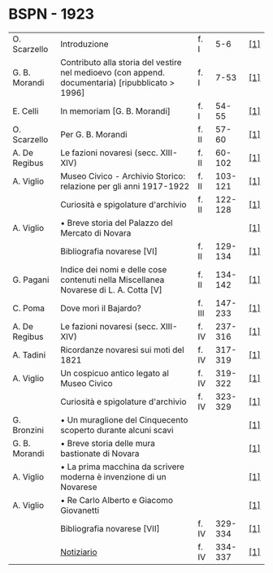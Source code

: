 # BSPN - 1923

<table>
    <tr>
        <td>O. Scarzello</td>
        <td>Introduzione</td>
        <td>f. I</td>
        <td>5-6</td>
        <td><a href="https://en.calameo.com/read/007260735b5d878e15e94">[1]</a></td>
    </tr>
    <tr>
        <td>G. B. Morandi</td>
        <td>Contributo alla storia del vestire nel medioevo (con append. documentaria) [ripubblicato > 1996]
        </td>
        <td>f. I</td>
        <td>7-53</td>
        <td><a href="https://en.calameo.com/read/007260735b5d878e15e94">[1]</a></td>
    </tr>
    <tr>
        <td>E. Celli</td>
        <td>In memoriam [G. B. Morandi]</td>
        <td>f. I</td>
        <td>54-55</td>
        <td><a href="https://en.calameo.com/read/007260735b5d878e15e94">[1]</a></td>
    </tr>
    <tr>
        <td>O. Scarzello</td>
        <td>Per G. B. Morandi</td>
        <td>f. II</td>
        <td>57-60</td>
        <td><a href="https://en.calameo.com/read/007260735e1d592f22e27">[1]</a></td>
    </tr>
    <tr>
        <td>A. De Regibus</td>
        <td>Le fazioni novaresi (secc. XIII-XIV)</td>
        <td>f. II</td>
        <td>60-102</td>
        <td><a href="https://en.calameo.com/read/007260735e1d592f22e27">[1]</a></td>
    </tr>
    <tr>
        <td>A. Viglio</td>
        <td>Museo Civico - Archivio Storico: relazione per gli anni 1917-1922</td>
        <td>f. II</td>
        <td>103-121</td>
        <td><a href="https://en.calameo.com/read/007260735e1d592f22e27">[1]</a></td>
    </tr>
    <tr>
        <td></td>
        <td>Curiosit&agrave; e spigolature d'archivio</td>
        <td>f. II</td>
        <td>122-128</td>
        <td><a href="https://en.calameo.com/read/007260735e1d592f22e27">[1]</a></td>
    </tr>
    <tr>
        <td>A. Viglio</td>
        <td>&bullet; Breve storia del Palazzo del Mercato di Novara</td>
        <td></td>
        <td></td>
        <td><a href="https://en.calameo.com/read/007260735e1d592f22e27">[1]</a></td>
    </tr>
    <tr>
        <td></td>
        <td>Bibliografia novarese [VI]</td>
        <td>f. II</td>
        <td>129-134</td>
        <td><a href="https://en.calameo.com/read/007260735e1d592f22e27">[1]</a></td>
    </tr>
    <tr>
        <td>G. Pagani</td>
        <td>Indice dei nomi e delle cose contenuti nella Miscellanea Novarese di L. A. Cotta [V]</td>
        <td>f. II</td>
        <td>134-142</td>
        <td><a href="https://en.calameo.com/read/007260735e1d592f22e27">[1]</a></td>
    </tr>
    <tr>
        <td>C. Poma</td>
        <td>Dove mor&igrave; il Bajardo?</td>
        <td>f. III</td>
        <td>147- 233</td>
        <td><a href="https://en.calameo.com/read/00726073503e6379a57af">[1]</a></td>
    </tr>
    <tr>
        <td>A. De Regibus</td>
        <td>Le fazioni novaresi (secc. XIII-XIV)</td>
        <td>f. IV</td>
        <td>237-316</td>
        <td><a href="https://en.calameo.com/read/00726073563ffd1a3dd08">[1]</a></td>
    </tr>
    <tr>
        <td>A. Tadini</td>
        <td>Ricordanze novaresi sui moti del 1821</td>
        <td>f. IV</td>
        <td>317-319</td>
        <td><a href="https://en.calameo.com/read/00726073563ffd1a3dd08">[1]</a></td>
    </tr>
    <tr>
        <td>A. Viglio</td>
        <td>Un cospicuo antico legato al Museo Civico</td>
        <td>f. IV</td>
        <td>319-322</td>
        <td><a href="https://en.calameo.com/read/00726073563ffd1a3dd08">[1]</a></td>
    </tr>
    <tr>
        <td></td>
        <td>Curiosit&agrave; e spigolature d'archivio</td>
        <td>f. IV</td>
        <td>323-329</td>
        <td><a href="https://en.calameo.com/read/00726073563ffd1a3dd08">[1]</a></td>
    </tr>
    <tr>
        <td>G. Bronzini</td>
        <td>&bullet; Un muraglione del Cinquecento scoperto durante alcuni scavi</td>
        <td></td>
        <td></td>
        <td><a href="https://en.calameo.com/read/00726073563ffd1a3dd08">[1]</a></td>
    </tr>
    <tr>
        <td>G. B. Morandi</td>
        <td>&bullet; Breve storia delle mura bastionate di Novara</td>
        <td></td>
        <td></td>
        <td><a href="https://en.calameo.com/read/00726073563ffd1a3dd08">[1]</a></td>
    </tr>
    <tr>
        <td>A. Viglio</td>
        <td>&bullet; La prima macchina da scrivere moderna &egrave; invenzione di un Novarese</td>
        <td></td>
        <td></td>
        <td><a href="https://en.calameo.com/read/00726073563ffd1a3dd08">[1]</a></td>
    </tr>
    <tr>
        <td>A. Viglio</td>
        <td>&bullet; Re Carlo Alberto e Giacomo Giovanetti</td>
        <td></td>
        <td></td>
        <td><a href="https://en.calameo.com/read/00726073563ffd1a3dd08">[1]</a></td>
    </tr>
    <tr>
        <td></td>
        <td>Bibliografia novarese [VII]</td>
        <td>f. IV</td>
        <td>329-334</td>
        <td><a href="https://en.calameo.com/read/00726073563ffd1a3dd08">[1]</a></td>
    </tr>
    <tr>
        <td></td>
        <td><a href="http://www.ssno.it/BSPNo/bspn_not23.html#234">Notiziario</a></td>
        <td>f. IV</td>
        <td>334-337</td>
        <td><a href="https://en.calameo.com/read/00726073563ffd1a3dd08">[1]</a></td>
    </tr>
</table>